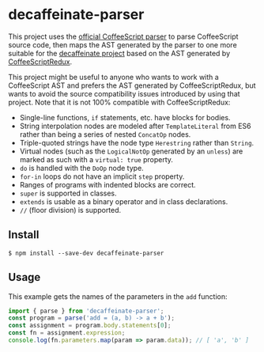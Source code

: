 # decaffeinate-parser

This project uses the [official CoffeeScript
parser](https://github.com/jashkenas/coffeescript) to parse CoffeeScript source
code, then maps the AST generated by the parser to one more suitable for the
[decaffeinate project](https://github.com/eventualbuddha/decaffeinate) based on
the AST generated by
[CoffeeScriptRedux](https://github.com/michaelficarra/CoffeeScriptRedux).

This project might be useful to anyone who wants to work with a CoffeeScript
AST and prefers the AST generated by CoffeeScriptRedux, but wants to avoid the
source compatibility issues introduced by using that project. Note that it is
not 100% compatible with CoffeeScriptRedux:

* Single-line functions, `if` statements, etc. have blocks for bodies.
* String interpolation nodes are modeled after `TemplateLiteral` from ES6 rather
  than being a series of nested `ConcatOp` nodes.
* Triple-quoted strings have the node type `Herestring` rather than `String`.
* Virtual nodes (such as the `LogicalNotOp` generated by an `unless`) are
  marked as such with a `virtual: true` property.
* `do` is handled with the `DoOp` node type.
* `for-in` loops do not have an implicit `step` property.
* Ranges of programs with indented blocks are correct.
* `super` is supported in classes.
* `extends` is usable as a binary operator and in class declarations.
* `//` (floor division) is supported.

## Install

```
$ npm install --save-dev decaffeinate-parser
```

## Usage

This example gets the names of the parameters in the `add` function:

```js
import { parse } from 'decaffeinate-parser';
const program = parse('add = (a, b) -> a + b');
const assignment = program.body.statements[0];
const fn = assignment.expression;
console.log(fn.parameters.map(param => param.data)); // [ 'a', 'b' ]
```
